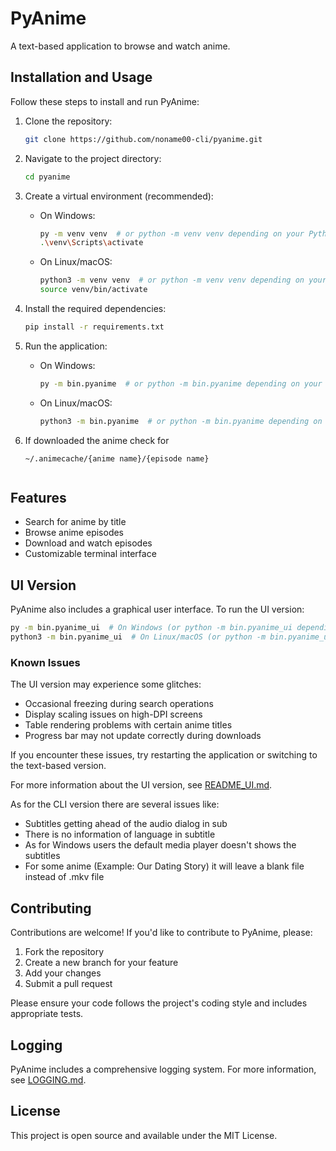 # PyAnime

A text-based application to browse and watch anime.

## Installation and Usage

Follow these steps to install and run PyAnime:

1. Clone the repository:
   ```bash
   git clone https://github.com/noname00-cli/pyanime.git
   ```

2. Navigate to the project directory:
   ```bash
   cd pyanime
   ```

3. Create a virtual environment (recommended):
   - On Windows:
     ```bash
     py -m venv venv  # or python -m venv venv depending on your Python installation
     .\venv\Scripts\activate
     ```
   - On Linux/macOS:
     ```bash
     python3 -m venv venv  # or python -m venv venv depending on your Python installation
     source venv/bin/activate
     ```

4. Install the required dependencies:
   ```bash
   pip install -r requirements.txt
   ```

5. Run the application:
   - On Windows:
     ```bash
     py -m bin.pyanime  # or python -m bin.pyanime depending on your Python installation
     ```
   - On Linux/macOS:
     ```bash
     python3 -m bin.pyanime  # or python -m bin.pyanime depending on your Python installation
     ```

6. If downloaded the anime check for
     ```file
     ~/.animecache/{anime name}/{episode name}


## Features

- Search for anime by title
- Browse anime episodes
- Download and watch episodes
- Customizable terminal interface

## UI Version

PyAnime also includes a graphical user interface. To run the UI version:

```bash
py -m bin.pyanime_ui  # On Windows (or python -m bin.pyanime_ui depending on your Python installation)
python3 -m bin.pyanime_ui  # On Linux/macOS (or python -m bin.pyanime_ui depending on your Python installation)
```

### Known Issues

The UI version may experience some glitches:

- Occasional freezing during search operations
- Display scaling issues on high-DPI screens
- Table rendering problems with certain anime titles
- Progress bar may not update correctly during downloads

If you encounter these issues, try restarting the application or switching to the text-based version.

For more information about the UI version, see [README_UI.md](README_UI.md).

As for the CLI version there are several issues like:

- Subtitles getting ahead of the audio dialog in sub
- There is no information of language in subtitle
- As for Windows users the default media player doesn't shows the subtitles
- For some anime (Example: Our Dating Story) it will leave a blank file instead of .mkv file

## Contributing

Contributions are welcome! If you'd like to contribute to PyAnime, please:

1. Fork the repository
2. Create a new branch for your feature
3. Add your changes
4. Submit a pull request

Please ensure your code follows the project's coding style and includes appropriate tests.

## Logging

PyAnime includes a comprehensive logging system. For more information, see [LOGGING.md](LOGGING.md).

## License

This project is open source and available under the MIT License.